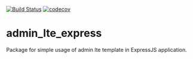 [![Build Status](https://travis-ci.com/Kemott/basic-email-module.svg?branch=master)](https://travis-ci.com/Kemott/admin_lte_express)
[![codecov](https://codecov.io/gh/Kemott/admin_lte_express/branch/main/graph/badge.svg?token=3Q3PKATJFQ)](https://codecov.io/gh/Kemott/admin_lte_express)
# admin_lte_express
Package for simple usage of admin lte template in ExpressJS application.
